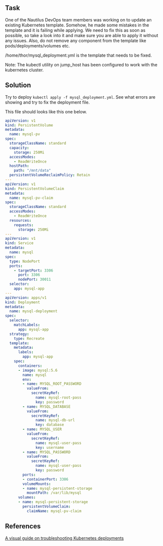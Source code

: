 ## Task
One of the Nautilus DevOps team members was working on to update an existing Kubernetes template. Somehow, he made some mistakes in the template and it is failing while applying. We need to fix this as soon as possible, so take a look into it and make sure you are able to apply it without any issues. Also, do not remove any component from the template like pods/deployments/volumes etc.

/home/thor/mysql_deployment.yml is the template that needs to be fixed.

Note: The kubectl utility on jump_host has been configured to work with the kubernetes cluster.
## Solution

Try to deploy `kubectl apply -f mysql_deployment.yml`. See what errors are showing and try to fix the deployment file.

This file should looks like this one below.
```yml
apiVersion: v1
kind: PersistentVolume
metadata:
  name: mysql-pv
spec:
  storageClassName: standard
  capacity:
    storage: 250Mi
  accessModes:
    - ReadWriteOnce
  hostPath:
    path: "/mnt/data"
  persistentVolumeReclaimPolicy: Retain
---
apiVersion: v1
kind: PersistentVolumeClaim
metadata:
  name: mysql-pv-claim
spec:
  storageClassName: standard
  accessModes:
    - ReadWriteOnce
  resources:
    requests:
      storage: 250Mi
---
apiVersion: v1
kind: Service
metadata:
  name: mysql
spec:
  type: NodePort
  ports:
    - targetPort: 3306
      port: 3306
      nodePort: 30011
  selector:
    app: mysql-app
---
apiVersion: apps/v1
kind: Deployment
metadata:
  name: mysql-deployment
spec:
  selector:
    matchLabels:
      app: mysql-app
  strategy:
    type: Recreate
  template:
    metadata:
      labels:
        app: mysql-app
    spec:
      containers:
      - image: mysql:5.6
        name: mysql
        env:
        - name: MYSQL_ROOT_PASSWORD
          valueFrom:
            secretKeyRef:
              name: mysql-root-pass
              key: password
        - name: MYSQL_DATABASE
          valueFrom:
            secretKeyRef:
              name: mysql-db-url
              key: database
        - name: MYSQL_USER
          valueFrom:
            secretKeyRef:
              name: mysql-user-pass
              key: username
        - name: MYSQL_PASSWORD
          valueFrom:
            secretKeyRef:
              name: mysql-user-pass
              key: password
        ports:
        - containerPort: 3306
        volumeMounts:
        - name: mysql-persistent-storage
          mountPath: /var/lib/mysql
      volumes:
      - name: mysql-persistent-storage
        persistentVolumeClaim:
          claimName: mysql-pv-claim
```
## References

[A visual guide on troubleshooting Kubernetes deployments](https://learnk8s.io/troubleshooting-deployments)
